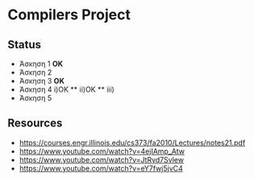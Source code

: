 # Compilers Project

## Status
- Άσκηση 1 **OK**
- Άσκηση 2
- Άσκηση 3 **ΟΚ**
- Άσκηση 4 i)OK ** ii)OK ** iii)
- Άσκηση 5

## Resources
- https://courses.engr.illinois.edu/cs373/fa2010/Lectures/notes21.pdf
- https://www.youtube.com/watch?v=4ejIAmp_Atw
- https://www.youtube.com/watch?v=JtRyd7Svlew
- https://www.youtube.com/watch?v=eY7fwj5jvC4
